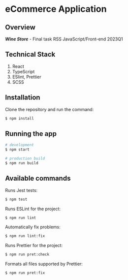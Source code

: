 # 	eCommerce Application

## Overview
***Wine Store*** - Final task RSS JavaScript/Front-end 2023Q1

## Technical Stack
1. React
2. TypeScript
3. ESlint, Prettier
4. SCSS

## Installation
Clone the repository and run the command:
```bash
$ npm install
```
## Running the app
```bash
# development
$ npm start
```
```bash
# production build
$ npm run build
```
## Available commands
Runs Jest tests:

```bash
$ npm test
```
Runs ESLint for the project:

```bash
$ npm run lint
```
Automatically fix problems:

```bash
$ npm run lint:fix
```
Runs Prettier for the project:

```bash
$ npm run pret:check
```
 Formats all files supported by Prettier:

```bash
$ npm run pret:fix
```